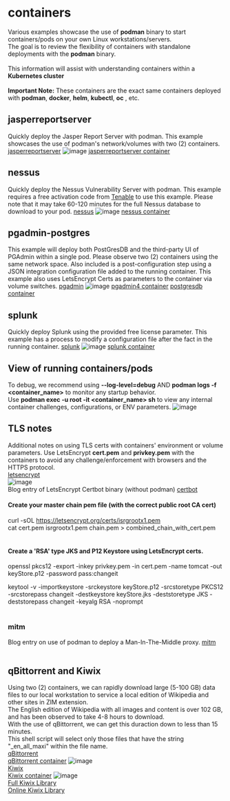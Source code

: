 # containers
Various examples showcase the use of **podman** binary to start containers/pods on your own Linux workstations/servers.<br>
The goal is to review the flexibility of containers with standalone deployments with the **podman** binary.<br><br>
This information will assist with understanding containers within a **Kubernetes cluster** <br><br>
**Important Note:** These containers are the exact same containers deployed with **podman**, **docker**, **helm**, **kubectl**, **oc** , etc.<br>


## jasperreportserver
Quickly deploy the Jasper Report Server with podman.  This example showcases the use of podman's network/volumes with two (2) containers.
[jasperreportserver](jasperreportserver)
![image](https://github.com/anapartner-com/containers/assets/51460618/89683771-648f-4422-9351-cd60de92d06b)
[jasperreportserver container](https://hub.docker.com/r/bitnami/jasperreports/tags)


## nessus
Quickly deploy the Nessus Vulnerability Server with podman.  This example requires a free activation code from [Tenable](https://www.tenable.com/products/nessus/nessus-essentials) to use this example. 
Please note that it may take 60-120 minutes for the full Nessus database to download to your pod.
[nessus](nessus)
![image](https://github.com/anapartner-com/containers/assets/51460618/8cbef79f-caee-4569-8d9f-4f32ede21ab7)
[nessus container](https://hub.docker.com/r/tenable/nessus/tags)


## pgadmin-postgres
This example will deploy both PostGresDB and the third-party UI of PGAdmin within a single pod.  Please observe two (2) containers using the same network space.  Also included is a post-configuration step using a JSON integration configuration file added to the running container.   This example also uses LetsEncrypt Certs as parameters to the container via volume switches. 
[pgadmin](pgadmin)
![image](https://github.com/anapartner-com/containers/assets/51460618/abf455ac-43dc-400c-988c-6e90b9dfebf1)
[pgadmin4 container](https://hub.docker.com/r/dpage/pgadmin4/tags)
[postgresdb container](https://hub.docker.com/_/postgres/tags)


## splunk
Quickly deploy Splunk using the provided free license parameter.  This example has a process to modify a configuration file after the fact in the running container.
[splunk](splunk)
![image](https://github.com/anapartner-com/containers/assets/51460618/c09d6c35-63f2-4761-b6cb-4ddc32f704fd)
[splunk container](https://hub.docker.com/r/splunk/splunk/tags)


## View of running containers/pods
To debug, we recommend using  **--log-level=debug**    AND   **podman logs -f <container_name>**   to monitor any startup behavior.<br>
Use  **podman exec -u root -it <container_name> sh**    to view any internal container challenges, configurations, or ENV parameters.
![image](https://github.com/anapartner-com/containers/assets/51460618/3fac3b18-4225-4f9e-b830-c4e3616354e8)


## TLS notes
Additional notes on using TLS certs with containers' environment or volume parameters.  Use LetsEncrypt **cert.pem** and  **privkey.pem**  with the containers to avoid any challenge/enforcement with browsers and the HTTPS protocol.<br>
[letsencrypt](https://anapartner.com/2023/11/26/streamlining-with-letsencrypt-wildcard-certificates-and-automated-validation/)<br>
![image](https://github.com/anapartner-com/containers/assets/51460618/17237179-272d-47e5-91eb-277ef782f615)
<br>Blog entry of LetsEncrypt Certbot binary (without podman) [certbot](https://anapartner.com/2023/07/13/lets-encrypt-dns-challenge/)
<br>
#### Create your master chain pem file (with the correct public root CA cert)
curl -sOL https://letsencrypt.org/certs/isrgrootx1.pem<br>
cat cert.pem isrgrootx1.pem chain.pem > combined_chain_with_cert.pem<br>
<br>

#### Create a 'RSA' type JKS and P12 Keystore using LetsEncrypt certs.
openssl pkcs12 -export -inkey privkey.pem  -in  cert.pem -name tomcat -out keyStore.p12 -password pass:changeit<br>

keytool -v -importkeystore -srckeystore  keyStore.p12 -srcstoretype PKCS12 -srcstorepass changeit -destkeystore keyStore.jks -deststoretype JKS -deststorepass changeit -keyalg RSA -noprompt<br>
<br>


### mitm
Blog entry on use of podman to deploy a Man-In-The-Middle proxy.
[mitm](https://anapartner.com/2023/07/13/secure-application-introspection/)
<br>
<br>

## qBittorrent and Kiwix 
Using two (2) containers, we can rapidly download large (5-100 GB) data files to our local workstation to service a local edition of Wikipedia and other sites in ZIM extension.<br>
The English edition of Wikipedia with all images and content is over 102 GB, and has been observed to take 4-8 hours to download. <br>
With the use of qBittorrent, we can get this duraction down to less than 15 minutes. <br>
This shell script will select only those files that have the string "_en_all_maxi" within the file name.<br>
[qBittorrent](qbittorrent)<br>
[qBittorrent container](https://github.com/linuxserver/docker-qbittorrent)
![image](https://github.com/anapartner-com/containers/assets/51460618/64d8306b-8933-47c3-b225-c55c13c386cd)<br>
[Kiwix](kiwix-serve)<br>
[Kiwix container](https://github.com/kiwix/kiwix-tools/tree/main/docker)
![image](https://github.com/anapartner-com/containers/assets/51460618/c0a0a608-58ab-4369-a87a-1eadf6d40cb2)
<br>
[Full Kiwix Library](https://wiki.kiwix.org/wiki/Content_in_all_languages)
<br>
[Online Kiwix Library](https://library.kiwix.org/#lang=eng)

